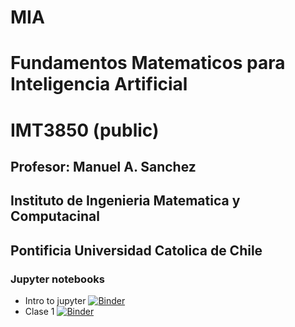 # MIA
# Fundamentos Matematicos para Inteligencia Artificial
# IMT3850 (public)

## Profesor: Manuel A. Sanchez
## Instituto de Ingenieria Matematica y Computacinal
## Pontificia Universidad Catolica de Chile


### Jupyter notebooks
- Intro to jupyter [![Binder](https://mybinder.org/badge_logo.svg)](https://mybinder.org/v2/gh/ManuelSanchezUribe/MIA_IMT3850_public/master?urlpath=%2Fdoc%2Ftree%2FJupyterNotebooksIntro%2FIntro_to_Jupyter_Notebooks.ipynb)
- Clase 1 [![Binder](https://mybinder.org/badge_logo.svg)](https://mybinder.org/v2/gh/ManuelSanchezUribe/MIA_IMT3850_public/master?urlpath=%2Fdoc%2Ftree%2FSemana1%2FAlgebraLineal1.ipynb)

